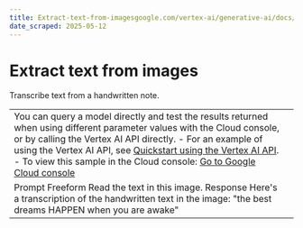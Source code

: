 ```yaml
---
title: Extract-text-from-imagesgoogle.com/vertex-ai/generative-ai/docs/prompt-gallery/samples/extract_extract_text_from_images
date_scraped: 2025-05-12
---
```


# Extract text from images 

Transcribe text from a handwritten note.

| | |
| --- | --- |
| You can query a model directly and test the results returned when using different parameter values with the Cloud console, or by calling the Vertex AI API directly. - For an example of using the Vertex AI API, see [Quickstart using the Vertex AI API](../../start/quickstarts/api-quickstart.md). - To view this sample in the Cloud console: [Go to Google Cloud console](https://console.cloud.google.com/vertex-ai/generative/language/prompt-examples/Extract%20text%20from%20images) | |
| Prompt Freeform Read the text in this image. Response Here's a transcription of the handwritten text in the image: "the best dreams HAPPEN when you are awake" | | | | | --- | --- | | **Model:** | gemini-1.5-flash-002 | | **Temperature:** | 0.2 | | **Max output tokens:** | 8192 | | **TopK:** | 40.0 | | **TopP:** | 0.95 | |
